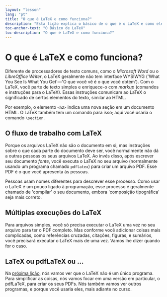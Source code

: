 ```yaml
---
layout: "lesson"
lang: "pt"
title: "O que é LaTeX e como funciona?"
description: "Esta lição explica o básico de o que é o LaTeX e como ele funciona em contraste a processadores de texto comuns como o Microsoft Word ou o LibreOffice Writer."
toc-anchor-text: "O Básico de LaTeX"
toc-description: "O que é LaTeX e como funciona?"
---
```



# O que é LaTeX e como funciona?

Diferente de processadores de texto comuns, como o _Microsoft Word_ ou o
_LibreOffice Writer_, o LaTeX geralmente não tem interface WYSIWYG ('What You
See Is What You Get'&mdash;'O que você vê é o que você obtém').  Com o LaTeX,
você parte de texto simples e enriquece-o com _markup_ (comandos e instruções
para o LaTeX).  Essas instruções comunicam ao LaTeX o significado de certos
elementos do texto, similar ao HTML.

Por exemplo, o elemento `<h2>` indica uma nova seção em um documento HTML.
O LaTeX também tem um comando para isso; aqui você usaria o comando `\section`.

## O fluxo de trabalho com LaTeX

Porque os arquivos LaTeX não são o documento em si, mas instruções sobre o que
cada parte do documento deve ser, você normalmente não dá a outras pessoas os
seus arquivos LaTeX.  Ao invés disso, após escrever seu documento _fonte_, você
executa o LaTeX no seu arquivo (normalmente usando um programa chamado
`pdflatex`) para criar um arquivo PDF.  Esse PDF é o que você apresenta às
pessoas.

Pessoas usam nomes diferentes para descrever esse processo.  Como usar o LaTeX
é um pouco ligado à programação, esse processo é geralmente chamado de
'compilar' o seu documento, embora 'composição tipográfica' seja mais correto.

## Múltiplas execuções do LaTeX

Para arquivos simples, você só precisa executar o LaTeX uma vez no seu arquivo
para ter o PDF completo.  Mas conforme você adicionar coisas mais complicadas,
como referências cruzadas, citações, figuras, e sumários, você precisará
executar o LaTeX mais de uma vez.  Vamos lhe dizer quando for o caso.

## LaTeX ou pdfLaTeX ou ...

Na [próxima lição](lesson-02), nós vamos ver que o LaTeX não é um único
programa.  Para simplificar as coisas, nós vamos focar em uma versão em
particular, o pdfLaTeX, para criar os seus PDFs.  Nós também vamos ver outros
programas, e porque você usaria eles, mais adiante no curso.
